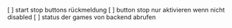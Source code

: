 [ ] start stop buttons rückmeldung
[ ] button stop nur aktivieren wenn nicht disabled
[ ] status der games von backend abrufen